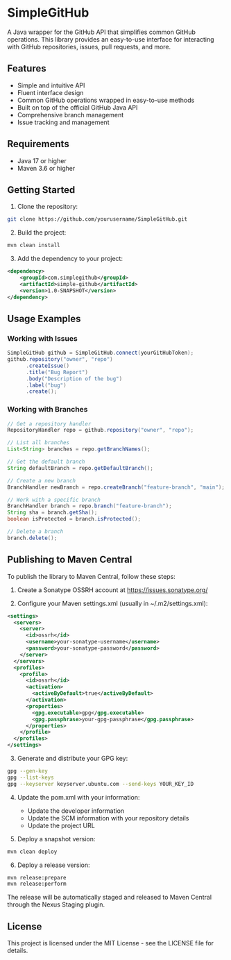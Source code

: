 # SimpleGitHub

A Java wrapper for the GitHub API that simplifies common GitHub operations. This library provides an easy-to-use interface for interacting with GitHub repositories, issues, pull requests, and more.

## Features
- Simple and intuitive API
- Fluent interface design
- Common GitHub operations wrapped in easy-to-use methods
- Built on top of the official GitHub Java API
- Comprehensive branch management
- Issue tracking and management

## Requirements
- Java 17 or higher
- Maven 3.6 or higher

## Getting Started

1. Clone the repository:
```bash
git clone https://github.com/yourusername/SimpleGitHub.git
```

2. Build the project:
```bash
mvn clean install
```

3. Add the dependency to your project:
```xml
<dependency>
    <groupId>com.simplegithub</groupId>
    <artifactId>simple-github</artifactId>
    <version>1.0-SNAPSHOT</version>
</dependency>
```

## Usage Examples

### Working with Issues
```java
SimpleGitHub github = SimpleGitHub.connect(yourGitHubToken);
github.repository("owner", "repo")
      .createIssue()
      .title("Bug Report")
      .body("Description of the bug")
      .label("bug")
      .create();
```

### Working with Branches
```java
// Get a repository handler
RepositoryHandler repo = github.repository("owner", "repo");

// List all branches
List<String> branches = repo.getBranchNames();

// Get the default branch
String defaultBranch = repo.getDefaultBranch();

// Create a new branch
BranchHandler newBranch = repo.createBranch("feature-branch", "main");

// Work with a specific branch
BranchHandler branch = repo.branch("feature-branch");
String sha = branch.getSha();
boolean isProtected = branch.isProtected();

// Delete a branch
branch.delete();
```

## Publishing to Maven Central

To publish the library to Maven Central, follow these steps:

1. Create a Sonatype OSSRH account at https://issues.sonatype.org/

2. Configure your Maven settings.xml (usually in ~/.m2/settings.xml):
```xml
<settings>
  <servers>
    <server>
      <id>ossrh</id>
      <username>your-sonatype-username</username>
      <password>your-sonatype-password</password>
    </server>
  </servers>
  <profiles>
    <profile>
      <id>ossrh</id>
      <activation>
        <activeByDefault>true</activeByDefault>
      </activation>
      <properties>
        <gpg.executable>gpg</gpg.executable>
        <gpg.passphrase>your-gpg-passphrase</gpg.passphrase>
      </properties>
    </profile>
  </profiles>
</settings>
```

3. Generate and distribute your GPG key:
```bash
gpg --gen-key
gpg --list-keys
gpg --keyserver keyserver.ubuntu.com --send-keys YOUR_KEY_ID
```

4. Update the pom.xml with your information:
   - Update the developer information
   - Update the SCM information with your repository details
   - Update the project URL

5. Deploy a snapshot version:
```bash
mvn clean deploy
```

6. Deploy a release version:
```bash
mvn release:prepare
mvn release:perform
```

The release will be automatically staged and released to Maven Central through the Nexus Staging plugin.

## License
This project is licensed under the MIT License - see the LICENSE file for details.
